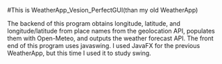 #This is WeatherApp_Vesion_PerfectGUI(than my old WeatherApp)

The backend of this program obtains longitude, latitude, and longitude/latitude from place names from the geolocation API, populates them with Open-Meteo, and outputs the weather forecast API.
The front end of this program uses javaswing. I used JavaFX for the previous WeatherApp, but this time I used it to study swing.
